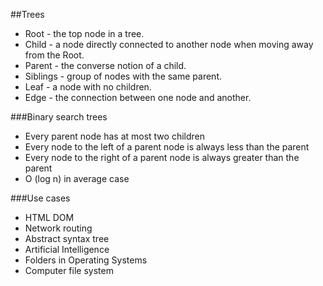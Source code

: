 ##Trees

-   Root - the top node in a tree.
-   Child - a node directly connected to another node when moving away from the Root.
-   Parent - the converse notion of a child.
-   Siblings - group of nodes with the same parent.
-   Leaf - a node with no children.
-   Edge - the connection between one node and another.

###Binary search trees

-   Every parent node has at most two children
-   Every node to the left of a parent node is always less than the parent
-   Every node to the right of a parent node is always greater than the parent
-   O (log n) in average case

###Use cases

-   HTML DOM
-   Network routing
-   Abstract syntax tree
-   Artificial Intelligence
-   Folders in Operating Systems
-   Computer file system
